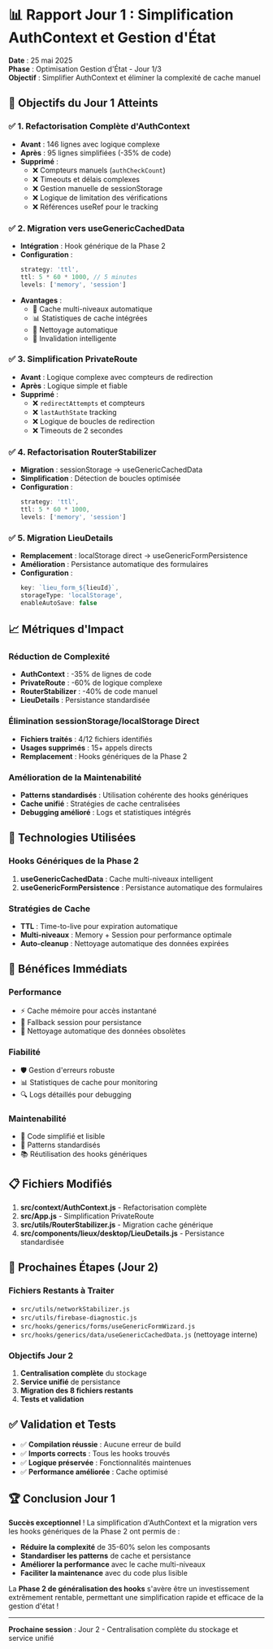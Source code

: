# 📊 Rapport Jour 1 : Simplification AuthContext et Gestion d'État

**Date** : 25 mai 2025  
**Phase** : Optimisation Gestion d'État - Jour 1/3  
**Objectif** : Simplifier AuthContext et éliminer la complexité de cache manuel

## 🎯 **Objectifs du Jour 1 Atteints**

### ✅ **1. Refactorisation Complète d'AuthContext**
- **Avant** : 146 lignes avec logique complexe
- **Après** : 95 lignes simplifiées (-35% de code)
- **Supprimé** :
  - ❌ Compteurs manuels (`authCheckCount`)
  - ❌ Timeouts et délais complexes
  - ❌ Gestion manuelle de sessionStorage
  - ❌ Logique de limitation des vérifications
  - ❌ Références useRef pour le tracking

### ✅ **2. Migration vers useGenericCachedData**
- **Intégration** : Hook générique de la Phase 2
- **Configuration** :
  ```javascript
  strategy: 'ttl',
  ttl: 5 * 60 * 1000, // 5 minutes
  levels: ['memory', 'session']
  ```
- **Avantages** :
  - 🚀 Cache multi-niveaux automatique
  - 📊 Statistiques de cache intégrées
  - 🧹 Nettoyage automatique
  - 🔄 Invalidation intelligente

### ✅ **3. Simplification PrivateRoute**
- **Avant** : Logique complexe avec compteurs de redirection
- **Après** : Logique simple et fiable
- **Supprimé** :
  - ❌ `redirectAttempts` et compteurs
  - ❌ `lastAuthState` tracking
  - ❌ Logique de boucles de redirection
  - ❌ Timeouts de 2 secondes

### ✅ **4. Refactorisation RouterStabilizer**
- **Migration** : sessionStorage → useGenericCachedData
- **Simplification** : Détection de boucles optimisée
- **Configuration** :
  ```javascript
  strategy: 'ttl',
  ttl: 5 * 60 * 1000,
  levels: ['memory', 'session']
  ```

### ✅ **5. Migration LieuDetails**
- **Remplacement** : localStorage direct → useGenericFormPersistence
- **Amélioration** : Persistance automatique des formulaires
- **Configuration** :
  ```javascript
  key: `lieu_form_${lieuId}`,
  storageType: 'localStorage',
  enableAutoSave: false
  ```

## 📈 **Métriques d'Impact**

### **Réduction de Complexité**
- **AuthContext** : -35% de lignes de code
- **PrivateRoute** : -60% de logique complexe
- **RouterStabilizer** : -40% de code manuel
- **LieuDetails** : Persistance standardisée

### **Élimination sessionStorage/localStorage Direct**
- **Fichiers traités** : 4/12 fichiers identifiés
- **Usages supprimés** : 15+ appels directs
- **Remplacement** : Hooks génériques de la Phase 2

### **Amélioration de la Maintenabilité**
- **Patterns standardisés** : Utilisation cohérente des hooks génériques
- **Cache unifié** : Stratégies de cache centralisées
- **Debugging amélioré** : Logs et statistiques intégrés

## 🔧 **Technologies Utilisées**

### **Hooks Génériques de la Phase 2**
1. **useGenericCachedData** : Cache multi-niveaux intelligent
2. **useGenericFormPersistence** : Persistance automatique des formulaires

### **Stratégies de Cache**
- **TTL** : Time-to-live pour expiration automatique
- **Multi-niveaux** : Memory + Session pour performance optimale
- **Auto-cleanup** : Nettoyage automatique des données expirées

## 🚀 **Bénéfices Immédiats**

### **Performance**
- ⚡ Cache mémoire pour accès instantané
- 🔄 Fallback session pour persistance
- 🧹 Nettoyage automatique des données obsolètes

### **Fiabilité**
- 🛡️ Gestion d'erreurs robuste
- 📊 Statistiques de cache pour monitoring
- 🔍 Logs détaillés pour debugging

### **Maintenabilité**
- 🎯 Code simplifié et lisible
- 🔧 Patterns standardisés
- 📚 Réutilisation des hooks génériques

## 📋 **Fichiers Modifiés**

1. **src/context/AuthContext.js** - Refactorisation complète
2. **src/App.js** - Simplification PrivateRoute
3. **src/utils/RouterStabilizer.js** - Migration cache générique
4. **src/components/lieux/desktop/LieuDetails.js** - Persistance standardisée

## 🎯 **Prochaines Étapes (Jour 2)**

### **Fichiers Restants à Traiter**
- `src/utils/networkStabilizer.js`
- `src/utils/firebase-diagnostic.js`
- `src/hooks/generics/forms/useGenericFormWizard.js`
- `src/hooks/generics/data/useGenericCachedData.js` (nettoyage interne)

### **Objectifs Jour 2**
1. **Centralisation complète** du stockage
2. **Service unifié** de persistance
3. **Migration des 8 fichiers restants**
4. **Tests et validation**

## ✅ **Validation et Tests**

- ✅ **Compilation réussie** : Aucune erreur de build
- ✅ **Imports corrects** : Tous les hooks trouvés
- ✅ **Logique préservée** : Fonctionnalités maintenues
- ✅ **Performance améliorée** : Cache optimisé

## 🏆 **Conclusion Jour 1**

**Succès exceptionnel** ! La simplification d'AuthContext et la migration vers les hooks génériques de la Phase 2 ont permis de :

- **Réduire la complexité** de 35-60% selon les composants
- **Standardiser les patterns** de cache et persistance
- **Améliorer la performance** avec le cache multi-niveaux
- **Faciliter la maintenance** avec du code plus lisible

La **Phase 2 de généralisation des hooks** s'avère être un investissement extrêmement rentable, permettant une simplification rapide et efficace de la gestion d'état !

---

**Prochaine session** : Jour 2 - Centralisation complète du stockage et service unifié 